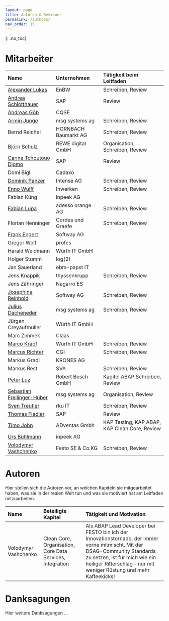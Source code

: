 ```yaml
---
layout: page
title: Autoren & Reviewer
permalink: /authors/
nav_order: 15
---
```


{: .no_toc}
# Mitarbeiter

<table>
<thead>
<tr class="header">
<th style="text-align: left">Name</th>
<th style="text-align: left">Unternehmen</th>
<th style="text-align: left">Tätigkeit beim Leitfaden</th>
</tr>
</thead>
<tbody>
<tr class="odd">
<td><a href="https://www.linkedin.com/in/alexander-lukas/">Alexander Lukas</a></td>
<td>EnBW</td>
<td>Schreiben, Review</td>
</tr>
<tr class="header">
<td><a href="https://www.linkedin.com/in/andrea-schlotthauer-45a9a4312/">Andrea Schlotthauer</a></td>
<td>SAP</td>
<td>Review</td>
</tr>
<tr class="odd">
<td><a href="https://www.linkedin.com/in/andreasgoeb/">Andreas Göb</a></td>
<td>CQSE</td>
<td></td>
</tr>
<tr class="header">
<td><a href="https://www.linkedin.com/in/armin-junge-b9b42323a/">Armin Junge</a></td>
<td>msg systems ag</td>
<td>Schreiben, Review</td>
</tr>
<tr class="odd">
<td>Bernd Reichel</td>
<td>HORNBACH Baumarkt AG</td>
<td>Schreiben, Review</td>
</tr>
<tr class="header">
<td><a href="https://www.linkedin.com/in/bjoern-schulz-swh/">Björn Schulz</a></td>
<td>REWE digital GmbH</td>
<td>Organisation, Schreiben, Review</td>
</tr>
<tr class="odd">
<td><a href="https://www.linkedin.com/in/carine-tchoutouo/">Carine Tchoutouo Djomo</a></td>
<td>SAP</td>
<td>Review</td>
</tr>
<tr class="header">
<td>Domi Bigl</td>
<td>Cadaxo</td>
<td></td>
</tr>
<tr class="odd">
<td><a href="https://www.linkedin.com/in/dominik-panzer-690702248">Dominik Panzer</a></td>
<td>Intense AG</td>
<td>Schreiben, Review</td>
</tr>
<tr class="header">
<td><a href="https://www.linkedin.com/in/enno-wulff/">Enno Wulff</a></td>
<td>Inwerken</td>
<td>Schreiben, Review</td>
</tr>
<tr class="odd">
<td>Fabian Küng</td>
<td>inpeek AG</td>
<td></td>
</tr>
<tr class="header">
<td><a href="https://www.linkedin.com/in/fabianlupa/">Fabian Lupa</a></td>
<td>adesso orange AG</td>
<td>Schreiben, Review</td>
</tr>
<tr class="odd">
<td>Florian Henninger</td>
<td>Cordes und Graefe</td>
<td>Schreiben, Review</td>
</tr>
<tr class="header">
<td><a href="https://www.linkedin.com/in/frank-engert/">Frank Engert</a></td>
<td>Softway AG</td>
<td></td>
</tr>
<tr class="odd">
<td><a href="https://www.linkedin.com/in/gregorwolf/">Gregor Wolf</a></td>
<td>profes</td>
<td></td>
</tr>
<tr class="header">
<td>Harald Weidmann</td>
<td>Würth IT GmbH</td>
<td></td>
</tr>
<tr class="odd">
<td>Holger Stumm</td>
<td>log(2)</td>
<td></td>
</tr>
<tr class="header">
<td>Jan Sauerland</td>
<td>ebm-papst IT</td>
<td></td>
</tr>
<tr class="odd">
<td>Jens Knappik</td>
<td>thyssenkrupp</td>
<td>Schreiben, Review</td>
</tr>
<tr class="header">
<td>Jens Zähringer</td>
<td>Nagarro ES</td>
<td></td>
</tr>
<tr class="odd">
<td><a href="https://www.linkedin.com/in/josephinereinhold/">Josephine Reinhold</a></td>
<td>Softway AG</td>
<td>Schreiben, Review</td>
</tr>
<tr class="header">
<td><a href="https://www.linkedin.com/in/julius-dacheneder-503934152/">Julius Dacheneder</a></td>
<td>msg systems ag</td>
<td>Schreiben, Review</td>
</tr>
<tr class="odd">
<td>Jürgen Creyaufmüller</td>
<td>Würth IT GmbH</td>
<td></td>
</tr>
<tr class="header">
<td>Marc Zimmek</td>
<td>Claas</td>
<td></td>
</tr>
<tr class="odd">
<td><a href="https://www.linkedin.com/in/krapf/">Marco Krapf</a></td>
<td>Würth IT GmbH</td>
<td>Schreiben, Review</td>
</tr>
<tr class="header">
<td><a href="https://www.linkedin.com/in/marcus-richter-cgi/">Marcus Richter</a></td>
<td>CGI</td>
<td>Schreiben, Review</td>
</tr>
<tr class="odd">
<td>Markus Gradl</td>
<td>KRONES AG</td>
<td></td>
</tr>
<tr class="header">
<td>Markus Rest</td>
<td>SVA</td>
<td>Schreiben, Review</td>
</tr>
<tr class="odd">
<td><a href="https://www.linkedin.com/in/abap-pete/">Peter Luz</a></td>
<td>Robert Bosch GmbH</td>
<td>Kapitel ABAP Schreiben, Review</td>
</tr>
<tr class="header">
<td><a href="https://www.linkedin.com/in/sebastian-freilinger-huber/">Sebastian Freilinger-Huber</a></td>
<td>msg systems ag</td>
<td>Organisation, Review</td>
</tr>
<tr class="odd">
<td><a href="https://www.linkedin.com/in/sven-treutler-87b470109/">Sven Treutler</a></td>
<td>rku IT</td>
<td>Schreiben, Review</td>
</tr>
<tr class="header">
<td><a href="https://www.linkedin.com/in/thomas-fiedler-2813202a/">Thomas Fiedler</a></td>
<td>SAP</td>
<td>Review</td>
</tr>
<tr class="odd">
<td><a href="https://timojohn.short.gy/">Timo John</a></td>
<td>ADventas Gmbh</td>
<td>KAP Testing, KAP ABAP, KAP Clean Core, Review</td>
</tr>
<tr class="header">
<td><a href="https://www.linkedin.com/in/urs-b%C3%BChlmann-3944b7/">Urs Bühlmann</a></td>
<td>inpeek AG</td>
<td></td>
</tr>
<tr class="odd">
<td><a href="https://www.linkedin.com/in/volodymyrvashchenko/">Volodymyr Vashchenko</a></td>
<td>Festo SE & Co.KG</td>
<td>Schreiben, Review</td>
</tr>
</tbody>
</table>

# Autoren

Hier stellen sich die Autoren vor, an welchen Kapiteln sie mitgearbeitet haben, was sie in der realen Welt tun und was sie motiviert hat am Leitfaden mitzuarbeiten.

<table>
<thead>
<tr class="header">
<th style="text-align: left">Name</th>
<th style="text-align: left">Beteiligte Kapitel</th>
<th style="text-align: left">Tätigkeit und Motivation</th>
</tr>
</thead>
<tbody>
<tr class="odd">
<td>Volodymyr Vashchenko</td>
<td>Clean Core, Organisation, Core Data Services, Integration</td>
<td>Als ABAP Lead Developer bei FESTO bin ich der Innovationstornado, der immer vorne mitmischt. Mit der DSAG-Community Standards zu setzen, ist für mich wie ein heiliger Ritterschlag – nur mit weniger Rüstung und mehr Kaffeekicks!</td>
</tr>
</tbody>
</table>

# Danksagungen

Hier weitere Danksagungen ...
